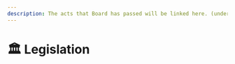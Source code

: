 ```yaml
---
description: The acts that Board has passed will be linked here. (under Dev)
---
```


# 🏛️ Legislation

